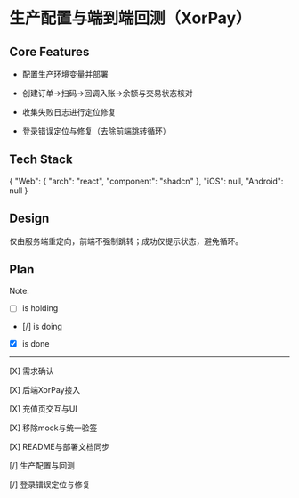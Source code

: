 # 生产配置与端到端回测（XorPay）

## Core Features

- 配置生产环境变量并部署

- 创建订单→扫码→回调入账→余额与交易状态核对

- 收集失败日志进行定位修复

- 登录错误定位与修复（去除前端跳转循环）

## Tech Stack

{
  "Web": {
    "arch": "react",
    "component": "shadcn"
  },
  "iOS": null,
  "Android": null
}

## Design

仅由服务端重定向，前端不强制跳转；成功仅提示状态，避免循环。

## Plan

Note: 

- [ ] is holding
- [/] is doing
- [X] is done

---

[X] 需求确认

[X] 后端XorPay接入

[X] 充值页交互与UI

[X] 移除mock与统一验签

[X] README与部署文档同步

[/] 生产配置与回测

[/] 登录错误定位与修复

